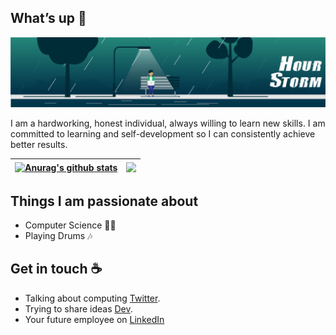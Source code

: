 ## What’s up 👋

![Jonathan Felicity](https://github.com/jonathan-felicity/jonathan-felicity/blob/main/resource/code%20storm.gif)

I am a hardworking, honest individual, always willing to learn new skills. I am committed to learning and self-development so I can consistently achieve better results.



| <a href="https://github.com/jonathan-felicity/github-readme-stats"><img align="center" src="https://github-readme-stats.vercel.app/api?username=jonathan-felicity&show_icons=true&include_all_commits=true&theme=buefy&hide_border=true" alt="Anurag's github stats" /></a> | <a href="https://github.com/jonathan-felicity/github-readme-stats"><img align="center" src="https://github-readme-stats.vercel.app/api/top-langs/?username=jonathan-felicity&layout=compact&theme=buefy&hide_border=true" /></a> |
| ------------- | ------------- |


## Things I am passionate about

- Computer Science 🤷‍♀️
- Playing Drums 🎶

## Get in touch :coffee:

- Talking about computing [Twitter](https://twitter.com/jfmurum).
- Trying to share ideas [Dev](https://dev.to/jonathanfelicity).
- Your future employee on [LinkedIn](https://www.linkedin.com/in/jonathan-felicity/)


